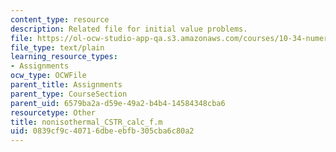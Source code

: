 ```yaml
---
content_type: resource
description: Related file for initial value problems.
file: https://ol-ocw-studio-app-qa.s3.amazonaws.com/courses/10-34-numerical-methods-applied-to-chemical-engineering-fall-2005/0839cf9c40716dbeebfb305cba6c80a2_nonisothermal_CSTR_calc_f.m
file_type: text/plain
learning_resource_types:
- Assignments
ocw_type: OCWFile
parent_title: Assignments
parent_type: CourseSection
parent_uid: 6579ba2a-d59e-49a2-b4b4-14584348cba6
resourcetype: Other
title: nonisothermal_CSTR_calc_f.m
uid: 0839cf9c-4071-6dbe-ebfb-305cba6c80a2
---
```

